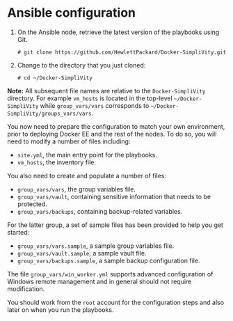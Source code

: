 # Ansible configuration

1.  On the Ansible node, retrieve the latest version of the playbooks using Git.

    ```
    # git clone https://github.com/HewlettPackard/Docker-SimpliVity.git
    ```

2.  Change to the directory that you just cloned:

    ```
    # cd ~/Docker-SimpliVity
    ```


**Note:** All subsequent file names are relative to the `Docker-SimpliVity` directory. For example `vm_hosts` is located in the top-level `~/Docker-SimpliVity` while `group_vars/vars` corresponds to `~/Docker-SimpliVity/groups_vars/vars`.

You now need to prepare the configuration to match your own environment, prior to deploying Docker EE and the rest of the nodes. To do so, you will need to modify a number of files including:

-   `site.yml`, the main entry point for the playbooks.
-   `vm_hosts`, the inventory file.

You also need to create and populate a number of files:

-   `group_vars/vars`, the group variables file.
-   `group_vars/vault`, containing sensitive information that needs to be protected.
-   `group_vars/backups`, containing backup-related variables.

For the latter group, a set of sample files has been provided to help you get started:

-   `group_vars/vars.sample`, a sample group variables file.
-   `group_vars/vault.sample`, a sample vault file.
-   `group_vars/backups.sample`, a sample backup configuration file.

The file `group_vars/win_worker.yml` supports advanced configuration of Windows remote management and in general should not require modification.

You should work from the `root` account for the configuration steps and also later on when you run the playbooks.

